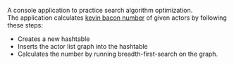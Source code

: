 A console application to practice search algorithm optimization.\
The application calculates [kevin bacon number](https://simple.wikipedia.org/wiki/Bacon_number#:~:text=For%20example%2C%20Kevin%20Bacon's%20Bacon,is%202%2C%20and%20so%20forth.) of given actors by following these steps:
- Creates a new hashtable
- Inserts the actor list graph into the hashtable
- Calculates the number by running breadth-first-search on the graph.
